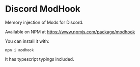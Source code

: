# Discord ModHook

Memory injection of Mods for Discord.

Available on NPM at https://www.npmjs.com/package/modhook

You can install it with:

```shell
npm i modhook
```

It has typescript typings included.
